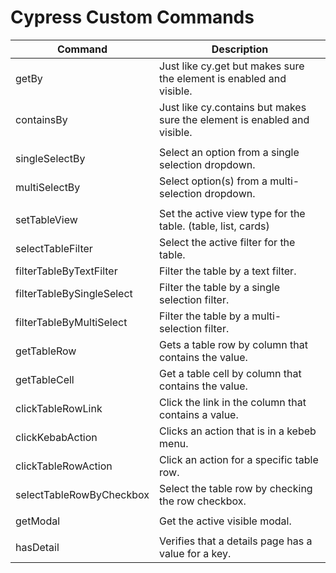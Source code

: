 # Cypress Custom Commands

| Command                   | Description                                                              |
| ------------------------- | ------------------------------------------------------------------------ |
| getBy                     | Just like cy.get but makes sure the element is enabled and visible.      |
| containsBy                | Just like cy.contains but makes sure the element is enabled and visible. |
|                           |                                                                          |
| singleSelectBy            | Select an option from a single selection dropdown.                       |
| multiSelectBy             | Select option(s) from a multi-selection dropdown.                        |
|                           |                                                                          |
| setTableView              | Set the active view type for the table. (table, list, cards)             |
| selectTableFilter         | Select the active filter for the table.                                  |
| filterTableByTextFilter   | Filter the table by a text filter.                                       |
| filterTableBySingleSelect | Filter the table by a single selection filter.                           |
| filterTableByMultiSelect  | Filter the table by a multi-selection filter.                            |
| getTableRow               | Gets a table row by column that contains the value.                      |
| getTableCell              | Get a table cell by column that contains the value.                      |
| clickTableRowLink         | Click the link in the column that contains a value.                      |
| clickKebabAction          | Clicks an action that is in a kebeb menu.                                |
| clickTableRowAction       | Click an action for a specific table row.                                |
| selectTableRowByCheckbox  | Select the table row by checking the row checkbox.                       |
|                           |                                                                          |
| getModal                  | Get the active visible modal.                                            |
|                           |                                                                          |
| hasDetail                 | Verifies that a details page has a value for a key.                      |

